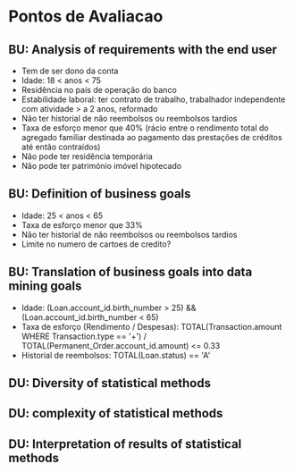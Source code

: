 # Pontos de Avaliacao

## BU: Analysis of requirements with the end user
- Tem de ser dono da conta
- Idade: 18 < anos < 75
- Residência no país de operação do banco
- Estabilidade laboral: ter contrato de trabalho, trabalhador independente com atividade > a 2 anos, reformado
- Não ter historial de não reembolsos ou reembolsos tardios
- Taxa de esforço menor que 40% (rácio entre o rendimento total do agregado familiar destinada ao pagamento das prestações de créditos até então contraídos)
- Não pode ter residência temporária
- Não pode ter património imóvel hipotecado

## BU: Definition of business goals
- Idade: 25 < anos < 65
- Taxa de esforço menor que 33%
- Não ter historial de não reembolsos ou reembolsos tardios
- Limite no numero de cartoes de credito?


## BU: Translation of business goals into data mining goals
- Idade: (Loan.account_id.birth_number > 25) && (Loan.account_id.birth_number < 65)
- Taxa de esforço (Rendimento / Despesas): TOTAL(Transaction.amount WHERE Transaction.type == '+') / TOTAL(Permanent_Order.account_id.amount) <= 0.33
- Historial de reembolsos: TOTAL(Loan.status) == 'A' 

## DU: Diversity of statistical methods

## DU: complexity of statistical methods

## DU: Interpretation of results of statistical methods